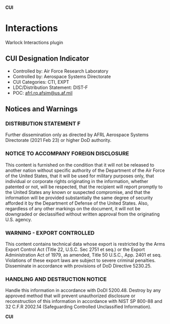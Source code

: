**CUI**

# Interactions

Warlock Interactions plugin

## CUI Designation Indicator
* Controlled by: Air Force Research Laboratory
* Controlled by: Aerospace Systems Directorate
* CUI Categories: CTI, EXPT
* LDC/Distribution Statement: DIST-F
* POC: afrl.rq.afsim@us.af.mil

## Notices and Warnings

### DISTRIBUTION STATEMENT F
Further dissemination only as directed by AFRL Aerospace Systems Directorate
(2021 Feb 23) or higher DoD authority.

### NOTICE TO ACCOMPANY FOREIGN DISCLOSURE
This content is furnished on the condition that it will not be released to
another nation without specific authority of the Department of the Air Force of
the United States, that it will be used for military purposes only, that
individual or corporate rights originating in the information, whether patented
or not, will be respected, that the recipient will report promptly to the
United States any known or suspected compromise, and that the information will
be provided substantially the same degree of security afforded it by the
Department of Defense of the United States. Also, regardless of any other
markings on the document, it will not be downgraded or declassified without
written approval from the originating U.S. agency.

### WARNING - EXPORT CONTROLLED
This content contains technical data whose export is restricted by the Arms
Export Control Act (Title 22, U.S.C. Sec 2751 et seq.) or the Export
Administration Act of 1979, as amended, Title 50 U.S.C., App. 2401 et seq.
Violations of these export laws are subject to severe criminal penalties.
Disseminate in accordance with provisions of DoD Directive 5230.25.

### HANDLING AND DESTRUCTION NOTICE
Handle this information in accordance with DoDI 5200.48. Destroy by any
approved method that will prevent unauthorized disclosure or reconstruction of
this information in accordance with NIST SP 800-88 and 32 C.F.R 2002.14
(Safeguarding Controlled Unclassified Information).

**CUI**
